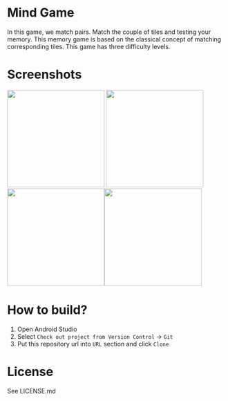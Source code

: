 # Mind Game
In this game, we match pairs. Match the couple of tiles and testing your memory. This memory game is based on the classical concept of matching corresponding tiles. This game has three difficulty levels.

# Screenshots

<img src="/screenshort/1.png" width="225"/> <img src="/screenshort/2.png" width="225"/> <img src="/screenshort/3.png" width="225"/><img src="/screenshort/4.png" width="225"/>

# How to build?
1. Open Android Studio
2. Select `Check out project from Version Control` -> `Git`
3. Put this repository url into `URL` section and click `Clone`

# License
See LICENSE.md

